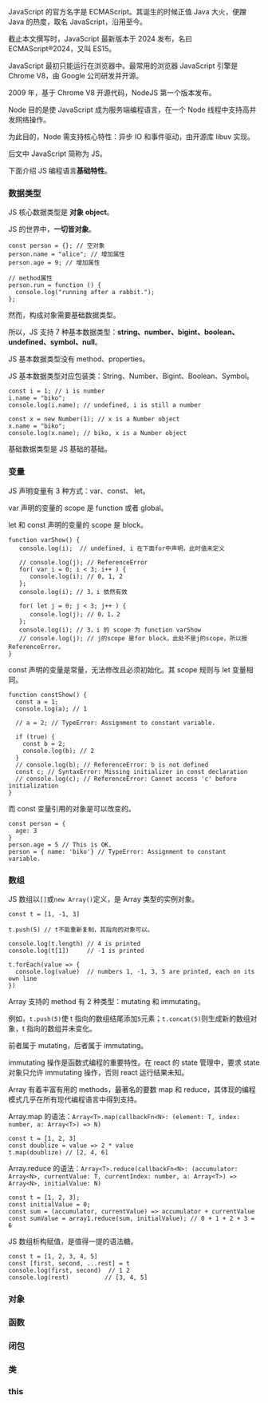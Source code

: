 JavaScript 的官方名字是 ECMAScript。其诞生的时候正值 Java 大火，便蹭 Java 的热度，取名 JavaScript，沿用至今。

截止本文撰写时，JavaScript 最新版本于 2024 发布，名曰 ECMAScript®2024，又叫 ES15。

JavaScript 最初只能运行在浏览器中。最常用的浏览器 JavaScript 引擎是 Chrome V8，由 Google 公司研发并开源。

2009 年，基于 Chrome V8 开源代码，NodeJS 第一个版本发布。

Node 目的是使 JavaScript 成为服务端编程语言，在一个 Node 线程中支持高并发网络操作。

为此目的，Node 需支持核心特性：异步 IO 和事件驱动，由开源库 libuv 实现。

后文中 JavaScript 简称为 JS。

下面介绍 JS 编程语言**基础特性**。

### 数据类型

JS 核心数据类型是 **对象 object**。

JS 的世界中，**一切皆对象**。

```
const person = {}; // 空对象
person.name = "alice"; // 增加属性
person.age = 9; // 增加属性

// method属性
person.run = function () {
  console.log("running after a rabbit.");
};

```

然而，构成对象需要基础数据类型。

所以，JS 支持 7 种基本数据类型：**string、number、bigint、boolean、undefined、symbol、null**。

JS 基本数据类型没有 method、properties。

JS 基本数据类型对应包装类：String、Number、Bigint、Boolean、Symbol。

```
const i = 1; // i is number
i.name = "biko";
console.log(i.name); // undefined, i is still a number

const x = new Number(1); // x is a Number object
x.name = "biko";
console.log(x.name); // biko, x is a Number object

```

基础数据类型是 JS 基础的基础。

### 变量

JS 声明变量有 3 种方式：var、const、 let。

var 声明的变量的 scope 是 function 或者 global。

let 和 const 声明的变量的 scope 是 block。

```
function varShow() {
   console.log(i);  // undefined, i 在下面for中声明，此时值未定义

   // console.log(j); // ReferenceError
   for( var i = 0; i < 3; i++ ) {
      console.log(i); // 0, 1, 2
   };
   console.log(i); // 3，i 依然有效

   for( let j = 0; j < 3; j++ ) {
      console.log(j); // 0，1，2
   };
   console.log(i); // 3，i 的 scope 为 function varShow
   // console.log(j); // j的scope 是for block，此处不是j的scope，所以报ReferenceError。
}
```

const 声明的变量是常量，无法修改且必须初始化。其 scope 规则与 let 变量相同。

```
function constShow() {
  const a = 1;
  console.log(a); // 1

  // a = 2; // TypeError: Assignment to constant variable.

  if (true) {
    const b = 2;
    console.log(b); // 2
  }
  // console.log(b); // ReferenceError: b is not defined
  const c; // SyntaxError: Missing initializer in const declaration
  // console.log(c); // ReferenceError: Cannot access 'c' before initialization
}
```

而 const 变量引用的对象是可以改变的。

```
const person = {
  age: 3
}
person.age = 5 // This is OK.
person = { name: 'biko'} // TypeError: Assignment to constant variable.
```

### 数组

JS 数组以`[]`或`new Array()`定义，是 Array 类型的实例对象。

```
const t = [1, -1, 3]

t.push(5) // t不能重新复制，其指向的对象可以。

console.log(t.length) // 4 is printed
console.log(t[1])     // -1 is printed

t.forEach(value => {
  console.log(value)  // numbers 1, -1, 3, 5 are printed, each on its own line
})
```

Array 支持的 method 有 2 种类型：mutating 和 immutating。

例如，`t.push(5)`使 t 指向的数组结尾添加`5`元素；`t.concat(5)`则生成新的数组对象，t 指向的数组并未变化。

前者属于 mutating，后者属于 immutating。

immutating 操作是函数式编程的重要特性。在 react 的 state 管理中，要求 state 对象只允许 immutating 操作，否则 react 运行结果未知。

Array 有着丰富有用的 methods，最著名的要数 map 和 reduce，其体现的编程模式几乎在所有现代编程语言中得到支持。

Array.map 的语法：`Array<T>.map(callbackFn<N>: (element: T, index: number, a: Array<T>) => N)`

```
const t = [1, 2, 3]
const doublize = value => 2 * value
t.map(doublize) // [2, 4, 6]
```

Array.reduce 的语法：`Array<T>.reduce(callbackFn<N>: (accumulator: Array<N>, currentValue: T, currentIndex: number, a: Array<T>) => Array<N>, initialValue: N)`

```
const t = [1, 2, 3];
const initialValue = 0;
const sum = (accumulator, currentValue) => accumulator + currentValue
const sumValue = array1.reduce(sum, initialValue); // 0 + 1 + 2 + 3 = 6
```

JS 数组析构赋值，是值得一提的语法糖。

```
const t = [1, 2, 3, 4, 5]
const [first, second, ...rest] = t
console.log(first, second)  // 1 2
console.log(rest)          // [3, 4, 5]
```

### 对象

### 函数

### 闭包

### 类

### this
